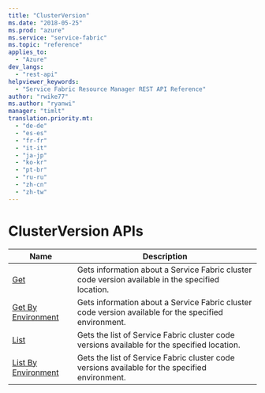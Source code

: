 ```yaml
---
title: "ClusterVersion"
ms.date: "2018-05-25"
ms.prod: "azure"
ms.service: "service-fabric"
ms.topic: "reference"
applies_to: 
  - "Azure"
dev_langs: 
  - "rest-api"
helpviewer_keywords: 
  - "Service Fabric Resource Manager REST API Reference"
author: "rwike77"
ms.author: "ryanwi"
manager: "timlt"
translation.priority.mt: 
  - "de-de"
  - "es-es"
  - "fr-fr"
  - "it-it"
  - "ja-jp"
  - "ko-kr"
  - "pt-br"
  - "ru-ru"
  - "zh-cn"
  - "zh-tw"
---
```

# ClusterVersion APIs

| Name | Description |
| --- | --- |
| [Get](sfrp-api-clusterversions_get.md) | Gets information about a Service Fabric cluster code version available in the specified location.<br/> |
| [Get By Environment](sfrp-api-clusterversions_getbyenvironment.md) | Gets information about a Service Fabric cluster code version available for the specified environment.<br/> |
| [List](sfrp-api-clusterversions_list.md) | Gets the list of Service Fabric cluster code versions available for the specified location.<br/> |
| [List By Environment](sfrp-api-clusterversions_listbyenvironment.md) | Gets the list of Service Fabric cluster code versions available for the specified environment.<br/> |

